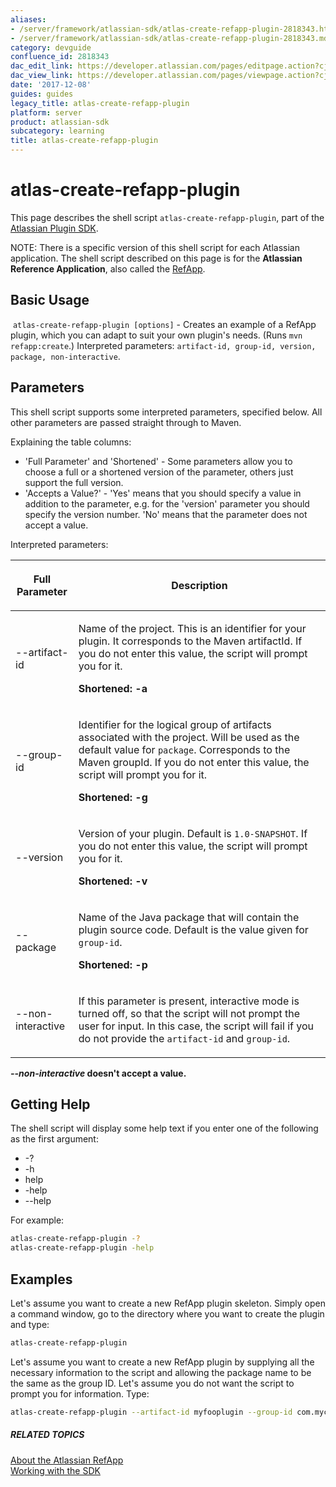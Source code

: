 ```yaml
---
aliases:
- /server/framework/atlassian-sdk/atlas-create-refapp-plugin-2818343.html
- /server/framework/atlassian-sdk/atlas-create-refapp-plugin-2818343.md
category: devguide
confluence_id: 2818343
dac_edit_link: https://developer.atlassian.com/pages/editpage.action?cjm=wozere&pageId=2818343
dac_view_link: https://developer.atlassian.com/pages/viewpage.action?cjm=wozere&pageId=2818343
date: '2017-12-08'
guides: guides
legacy_title: atlas-create-refapp-plugin
platform: server
product: atlassian-sdk
subcategory: learning
title: atlas-create-refapp-plugin
---
```

# atlas-create-refapp-plugin

This page describes the shell script `atlas-create-refapp-plugin`, part of the [Atlassian Plugin SDK](/server/framework/atlassian-sdk/working-with-the-sdk).

NOTE: There is a specific version of this shell script for each Atlassian application. The shell script described on this page is for the **Atlassian Reference Application**, also called the [RefApp](/server/framework/atlassian-sdk/about-the-atlassian-refapp).

## Basic Usage

 `atlas-create-refapp-plugin [options]` - Creates an example of a RefApp plugin, which you can adapt to suit your own plugin's needs. (Runs `mvn refapp:create`.) Interpreted parameters: `artifact-id, group-id, version, package, non-interactive`.

## Parameters

This shell script supports some interpreted parameters, specified below. All other parameters are passed straight through to Maven.

Explaining the table columns:

-   'Full Parameter' and 'Shortened' - Some parameters allow you to choose a full or a shortened version of the parameter, others just support the full version.
-   'Accepts a Value?' - 'Yes' means that you should specify a value in addition to the parameter, e.g. for the 'version' parameter you should specify the version number. 'No' means that the parameter does not accept a value.

Interpreted parameters:

<table>
<colgroup>
<col style="width: 20%" />
<col style="width: 80%" />
</colgroup>
<thead>
<tr class="header">
<th><p>Full Parameter</p></th>
<th><p>Description</p></th>
</tr>
</thead>
<tbody>
<tr class="odd">
<td><p>--artifact-id</p></td>
<td><p>Name of the project. This is an identifier for your plugin. It corresponds to the Maven artifactId. If you do not enter this value, the script will prompt you for it.</p>
<p><strong>Shortened: -a</strong></p></td>
</tr>
<tr class="even">
<td><p>--group-id</p></td>
<td><p>Identifier for the logical group of artifacts associated with the project. Will be used as the default value for <code>package</code>. Corresponds to the Maven groupId. If you do not enter this value, the script will prompt you for it.</p>
<p><strong>Shortened: -g</strong></p></td>
</tr>
<tr class="odd">
<td><p>--version</p></td>
<td><p>Version of your plugin. Default is <code>1.0-SNAPSHOT</code>. If you do not enter this value, the script will prompt you for it.</p>
<p><strong>Shortened: -v</strong></p></td>
</tr>
<tr class="even">
<td><p>--package</p></td>
<td><p>Name of the Java package that will contain the plugin source code. Default is the value given for <code>group-id</code>.</p>
<p><strong>Shortened: -p</strong></p></td>
</tr>
<tr class="odd">
<td><p>--non-interactive</p></td>
<td><p>If this parameter is present, interactive mode is turned off, so that the script will not prompt the user for input. In this case, the script will fail if you do not provide the <code>artifact-id</code> and <code>group-id</code>.</p></td>
</tr>
</tbody>
</table>

***--non-interactive* doesn't accept a value.**

## Getting Help

The shell script will display some help text if you enter one of the following as the first argument:

-   -?
-   -h
-   help
-   -help
-   --help

For example:

``` bash
atlas-create-refapp-plugin -?
atlas-create-refapp-plugin -help
```

## Examples

Let's assume you want to create a new RefApp plugin skeleton. Simply open a command window, go to the directory where you want to create the plugin and type:

``` bash
atlas-create-refapp-plugin
```

Let's assume you want to create a new RefApp plugin by supplying all the necessary information to the script and allowing the package name to be the same as the group ID. Let's assume you do not want the script to prompt you for information. Type:

``` bash
atlas-create-refapp-plugin --artifact-id myfooplugin --group-id com.mycompany.plugins --version 1.0 --non-interactive
```

##### RELATED TOPICS

[About the Atlassian RefApp](/server/framework/atlassian-sdk/about-the-atlassian-refapp)  
[Working with the SDK](/server/framework/atlassian-sdk/working-with-the-sdk)

